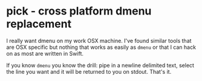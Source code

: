 pick - cross platform dmenu replacement
=======================================

I really want dmenu on my work OSX machine. I've found similar tools that are
OSX specific but nothing that works as easily as `dmenu` or that I can hack on
as most are written in Swift.

If you know `dmenu` you know the drill: pipe in a newline delimited text, select
the line you want and it will be returned to you on stdout. That's it.
